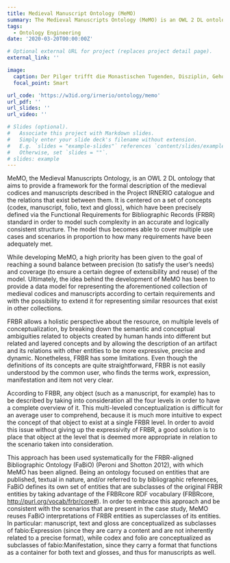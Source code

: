 ```yaml
---
title: Medieval Manuscript Ontology (MeMO)
summary: The Medieval Manuscripts Ontology (MeMO) is an OWL 2 DL ontology that aims to provide a framework for the formal description of the collection of medieval codices and manuscripts. It has been developed in the context of Progetto IRNERIO, according to certain requirements and with the possibility to extend it for representing similar resources that exist in other collections.
tags:
  - Ontology Engineering
date: '2020-03-20T00:00:00Z'

# Optional external URL for project (replaces project detail page).
external_link: ''

image:
  caption: Der Pilger trifft die Monastischen Tugenden, Disziplin, Gehorsam, Geistliches Studium, Enthaltsamkeit, Gebet und Gotteslob. - Heidelberg University Library, Germany - Public Domain.
  focal_point: Smart

url_code: 'https://w3id.org/irnerio/ontology/memo'
url_pdf: ''
url_slides: ''
url_video: ''

# Slides (optional).
#   Associate this project with Markdown slides.
#   Simply enter your slide deck's filename without extension.
#   E.g. `slides = "example-slides"` references `content/slides/example-slides.md`.
#   Otherwise, set `slides = ""`.
# slides: example
---
```


MeMO, the Medieval Manuscripts Ontology, is an OWL 2 DL ontology that aims to provide a framework for the formal description of the medieval codices and manuscripts described in the Project IRNERIO catalogue and the relations that exist between them. It is centered on a set of concepts (codex, manuscript, folio, text and gloss), which have been precisely defined via the Functional Requirements for Bibliographic Records (FRBR) standard in order to model such complexity in an accurate and logically consistent structure. The model thus becomes able to cover multiple use cases and scenarios in proportion to how many requirements have been adequately met.

While developing MeMO, a high priority has been given to the goal of reaching a sound balance between precision (to satisfy the user’s needs) and coverage (to ensure a certain degree of extensibility and reuse) of the model. Ultimately, the idea behind the development of MeMO has been to provide a data model for representing the aforementioned collection of medieval codices and manuscripts according to certain requirements and with the possibility to extend it for representing similar resources that exist in other collections.

FRBR allows a holistic perspective about the resource, on multiple levels of conceptualization, by breaking down the semantic and conceptual ambiguities related to objects created by human hands into different but related and layered concepts and by allowing the description of an artifact and its relations with other entities to be more expressive, precise and dynamic. Nonetheless, FRBR has some limitations. Even though the definitions of its concepts are quite straightforward, FRBR is not easily understood by the common user, who finds the terms work, expression, manifestation and item not very clear.

According to FRBR, any object (such as a manuscript, for example) has to be described by taking into consideration all the four levels in order to have a complete overview of it. This multi-leveled conceptualization is difficult for an average user to comprehend, because it is much more intuitive to expect the concept of that object to exist at a single FRBR level. In order to avoid this issue without giving up the expressivity of FRBR, a good solution is to place that object at the level that is deemed more appropriate in relation to the scenario taken into consideration.

This approach has been used systematically for the FRBR-aligned Bibliographic Ontology (FaBiO) (Peroni and Shotton 2012), with which MeMO has been aligned. Being an ontology focused on entities that are published, textual in nature, and/or referred to by bibliographic references, FaBiO defines its own set of entities that are subclasses of the original FRBR entities by taking advantage of the FRBRcore RDF vocabulary (FRBRcore, http://purl.org/vocab/frbr/core#). In order to embrace this approach and be consistent with the scenarios that are present in the case study, MeMO reuses FaBiO interpretations of FRBR entities as superclasses of its entities. In particular: manuscript, text and gloss are conceptualized as subclasses of fabio:Expression (since they are carry a content and are not inherently related to a precise format), while codex and folio are conceptualized as subclasses of fabio:Manifestation, since they carry a format that functions as a container for both text and glosses, and thus for manuscripts as well.